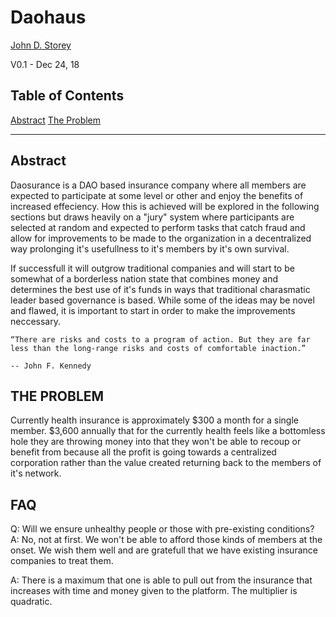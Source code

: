 # Daohaus

[John D. Storey](mailto:johndangerstorey@gmail.com)

V0.1 - Dec 24, 18

## Table of Contents

[Abstract](#abstract)
[The Problem](#the-problem)

---

## Abstract

Daosurance is a DAO based insurance company where all members are expected to participate at some level or other and enjoy the benefits of increased effeciency.  How this is achieved will be explored in the following sections but draws heavily on a "jury" system where participants are selected at random and expected to perform tasks that catch fraud and allow for improvements to be made to the organization in a decentralized way prolonging it's usefullness to it's members by it's own survival. 

If successfull it will outgrow traditional companies and will start to be somewhat of a borderless nation state that combines money and determines the best use of it's funds in ways that traditional charasmatic leader based governance is based.  While some of the ideas may be novel and flawed, it is important to start in order to make the improvements neccessary.

    “There are risks and costs to a program of action. But they are far less than the long-range risks and costs of comfortable inaction.” 
    
    -- John F. Kennedy

## THE PROBLEM

Currently health insurance is approximately $300 a month for a single member.  $3,600 annually that for the currently health feels like a bottomless hole they are throwing money into that they won't be able to recoup or benefit from because all the profit is going towards a centralized corporation rather than the value created returning back to the members of it's network.

## FAQ

Q:  Will we ensure unhealthy people or those with pre-existing conditions?
A:  No, not at first.  We won't be able to afford those kinds of members at the onset.  We wish them well and are gratefull that we have existing insurance companies to treat them.  

A:  There is a maximum that one is able to pull out from the insurance that increases with time and money given to the platform.  The multiplier is quadratic.